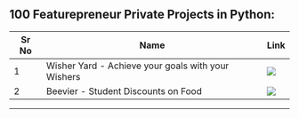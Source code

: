 ## 100 Featurepreneur Private Projects in Python:


| Sr No | Name                                                         | Link                                                         |
| ----- | ------------------------------------------------------------ | ------------------------------------------------------------ |
| 1     | Wisher Yard - Achieve your goals with your Wishers                               | [![](https://raw.githubusercontent.com/tactlabs/100-featurepreneur-private-projects-in-python/main/images/github.png?token=GHSAT0AAAAAAB3WJYB53EL7UP3V5PG57GMWY4S2JQQ)](https://github.com/tactlabs/wisher-yard)     |
| 2     | Beevier - Student Discounts on Food                               | [![](https://raw.githubusercontent.com/tactlabs/100-featurepreneur-private-projects-in-python/main/images/github.png?token=GHSAT0AAAAAAB3WJYB53EL7UP3V5PG57GMWY4S2JQQ)](https://github.com/tactlabs/beevier-flask)     | 

---